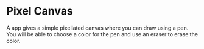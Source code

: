 # Pixel Canvas
A app gives a simple pixellated canvas where you can draw using a pen. You will be able to choose a color for the pen and use an eraser to erase the color.

